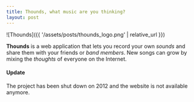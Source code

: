 ```yaml
---
title: Thounds, what music are you thinking?
layout: post
---
```


![Thounds]({{ '/assets/posts/thounds_logo.png' | relative_url }})

**Thounds** is a web application that lets you record your own *sounds* and share them with your friends or *band members*. New songs can grow by mixing the *thoughts* of everyone on the Internet.

#### Update

The project has been shut down on 2012 and the website is not available anymore.

